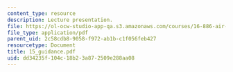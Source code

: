 ```yaml
---
content_type: resource
description: Lecture presentation.
file: https://ol-ocw-studio-app-qa.s3.amazonaws.com/courses/16-886-air-transportation-systems-architecting-spring-2004/dd34235f104c18b23a872509e288aa08_15_guidance.pdf
file_type: application/pdf
parent_uid: 2c58cdb8-9058-f972-ab1b-c1f056feb427
resourcetype: Document
title: 15_guidance.pdf
uid: dd34235f-104c-18b2-3a87-2509e288aa08
---
```

